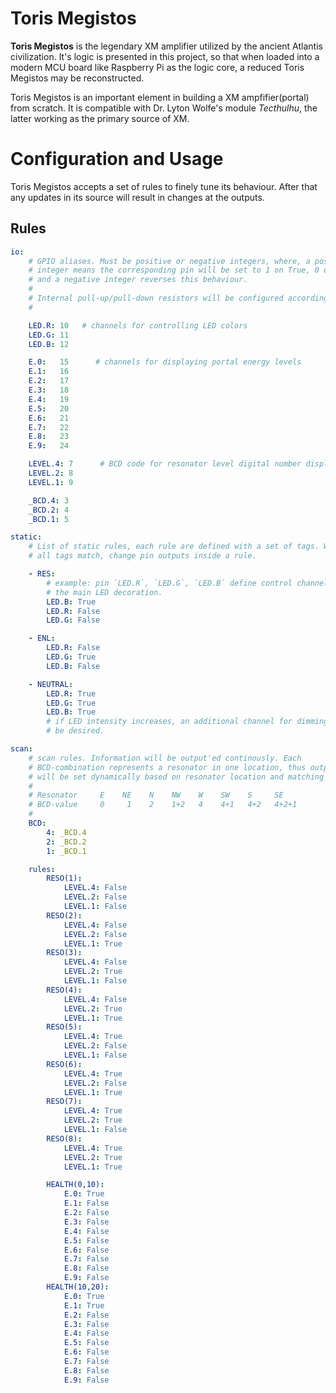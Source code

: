 Toris Megistos
==============

**Toris Megistos** is the legendary XM amplifier utilized by the ancient
Atlantis civilization. It's logic is presented in this project, so that when
loaded into a modern MCU board like Raspberry Pi as the logic core, a reduced
Toris Megistos may be reconstructed.

Toris Megistos is an important element in building a XM ampfifier(portal) from
scratch. It is compatible with Dr. Lyton Wolfe's module _Tecthulhu_, the latter
working as the primary source of XM.

# Configuration and Usage

Toris Megistos accepts a set of rules to finely tune its behaviour. After that
any updates in its source will result in changes at the outputs.

## Rules

```yaml
io:
    # GPIO aliases. Must be positive or negative integers, where, a positive
    # integer means the corresponding pin will be set to 1 on True, 0 on False,
    # and a negative integer reverses this behaviour.
    #
    # Internal pull-up/pull-down resistors will be configured accordingly.
    #

    LED.R: 10   # channels for controlling LED colors
    LED.G: 11
    LED.B: 12

    E.0:   15      # channels for displaying portal energy levels
    E.1:   16
    E.2:   17
    E.3:   18
    E.4:   19
    E.5:   20
    E.6:   21
    E.7:   22
    E.8:   23
    E.9:   24

    LEVEL.4: 7      # BCD code for resonator level digital number display
    LEVEL.2: 8
    LEVEL.1: 9

    _BCD.4: 3
    _BCD.2: 4
    _BCD.1: 5

static:
    # List of static rules, each rule are defined with a set of tags. When
    # all tags match, change pin outputs inside a rule.

    - RES:
        # example: pin `LED.R`, `LED.G`, `LED.B` define control channels of
        # the main LED decoration.
        LED.B: True
        LED.R: False
        LED.G: False

    - ENL:
        LED.R: False
        LED.G: True
        LED.B: False

    - NEUTRAL:
        LED.R: True
        LED.G: True
        LED.B: True
        # if LED intensity increases, an additional channel for dimming may
        # be desired.

scan:
    # scan rules. Information will be output'ed continously. Each
    # BCD-combination represents a resonator in one location, thus outputs
    # will be set dynamically based on resonator location and matching rules.
    # 
    # Resonator     E    NE    N    NW    W    SW    S     SE
    # BCD-value     0     1    2    1+2   4    4+1   4+2   4+2+1
    #
    BCD:
        4: _BCD.4
        2: _BCD.2 
        1: _BCD.1 

    rules:
        RESO(1):
            LEVEL.4: False 
            LEVEL.2: False 
            LEVEL.1: False
        RESO(2):
            LEVEL.4: False 
            LEVEL.2: False 
            LEVEL.1: True 
        RESO(3):
            LEVEL.4: False 
            LEVEL.2: True
            LEVEL.1: False
        RESO(4):
            LEVEL.4: False 
            LEVEL.2: True
            LEVEL.1: True 
        RESO(5):
            LEVEL.4: True
            LEVEL.2: False 
            LEVEL.1: False 
        RESO(6):
            LEVEL.4: True
            LEVEL.2: False 
            LEVEL.1: True 
        RESO(7):
            LEVEL.4: True
            LEVEL.2: True
            LEVEL.1: False
        RESO(8):
            LEVEL.4: True
            LEVEL.2: True
            LEVEL.1: True

        HEALTH(0,10):
            E.0: True
            E.1: False 
            E.2: False 
            E.3: False 
            E.4: False 
            E.5: False 
            E.6: False 
            E.7: False 
            E.8: False 
            E.9: False 
        HEALTH(10,20):
            E.0: True
            E.1: True 
            E.2: False 
            E.3: False 
            E.4: False 
            E.5: False 
            E.6: False 
            E.7: False 
            E.8: False 
            E.9: False 


```
